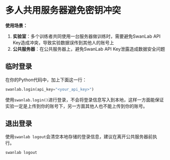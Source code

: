 # 多人共用服务器避免密钥冲突

**使用场景：**

1. **实验室**：多个训练者共同使用一台服务器做训练时，需要避免SwanLab API Key造成冲突，导致实验数据误传到其他人的账号上
2. **公共服务器**：在公共服务器上，避免SwanLab API Key泄露造成数据安全问题

## 临时登录

在你的Python代码中，加上下面这一行：

```python
swanlab.login(api_key="<your_api_key>")
```

使用`swanlab.login()`进行登录，不会将登录信息写入到本地，这样一方面能保证实验一定是上传到你的账号下，另一方面其他人也不能上传到你的账号。

## 退出登录

使用`swanlab logout`会清空本地存储的登录信息，建议在离开公共服务器前执行。

```bash
swanlab logout
```
